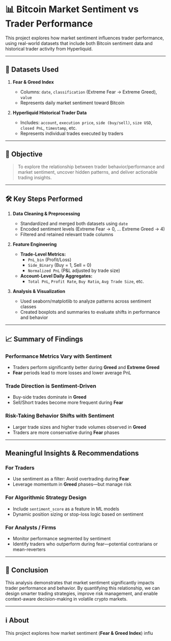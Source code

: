 # 📊 Bitcoin Market Sentiment vs Trader Performance

This project explores how market sentiment influences trader performance, using real-world datasets that include both Bitcoin sentiment data and historical trader activity from Hyperliquid.

---

## 📂 Datasets Used

1. **Fear & Greed Index**
   - Columns: `date`, `classification` (Extreme Fear → Extreme Greed), `value`
   - Represents daily market sentiment toward Bitcoin

2. **Hyperliquid Historical Trader Data**
   - Includes: `account`, `execution price`, `side (buy/sell)`, `size USD`, `closed PnL`, `timestamp`, etc.
   - Represents individual trades executed by traders

---

## 🎯 Objective

> To explore the relationship between trader behavior/performance and market sentiment, uncover hidden patterns, and deliver actionable trading insights.

---

## 🛠️ Key Steps Performed

1. **Data Cleaning & Preprocessing**
   - Standardized and merged both datasets using `date`
   - Encoded sentiment levels (Extreme Fear → 0, ... Extreme Greed → 4)
   - Filtered and retained relevant trade columns

2. **Feature Engineering**
   - **Trade-Level Metrics:**
     - `PnL_bin` (Profit/Loss)
     - `Side_Binary` (Buy = 1, Sell = 0)
     - `Normalized PnL` (P&L adjusted by trade size)
   - **Account-Level Daily Aggregates:**
     - `Total PnL`, `Profit Rate`, `Buy Ratio`, `Avg Trade Size`, etc.

3. **Analysis & Visualization**
   - Used seaborn/matplotlib to analyze patterns across sentiment classes
   - Created boxplots and summaries to evaluate shifts in performance and behavior

---

## 📈 Summary of Findings

### Performance Metrics Vary with Sentiment
- Traders perform significantly better during **Greed** and **Extreme Greed**
- **Fear** periods lead to more losses and lower average PnL

### Trade Direction is Sentiment-Driven
- Buy-side trades dominate in **Greed**  
- Sell/Short trades become more frequent during **Fear**

### Risk-Taking Behavior Shifts with Sentiment
- Larger trade sizes and higher trade volumes observed in **Greed**  
- Traders are more conservative during **Fear** phases

---

## Meaningful Insights & Recommendations

### For Traders
- Use sentiment as a filter: Avoid overtrading during **Fear**  
- Leverage momentum in **Greed** phases—but manage risk

### For Algorithmic Strategy Design
- Include `sentiment_score` as a feature in ML models  
- Dynamic position sizing or stop-loss logic based on sentiment

### For Analysts / Firms
- Monitor performance segmented by sentiment  
- Identify traders who outperform during fear—potential contrarians or mean-reverters

---

## 🏁 Conclusion

This analysis demonstrates that market sentiment significantly impacts trader performance and behavior. By quantifying this relationship, we can design smarter trading strategies, improve risk management, and enable context-aware decision-making in volatile crypto markets.

---

## ℹ️ About

This project explores how market sentiment (**Fear & Greed Index**) influ
